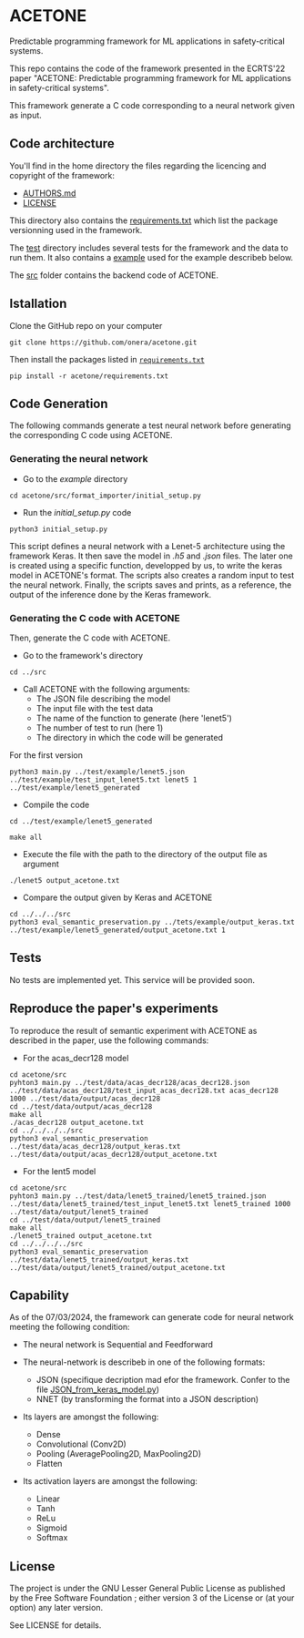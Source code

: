 # ACETONE
Predictable programming framework for ML applications in safety-critical systems.

This repo contains the code of the framework presented in the ECRTS'22 paper  "ACETONE: Predictable programming framework for ML applications in safety-critical systems".

This framework generate a C code corresponding to a neural network given as input.


## Code architecture

You'll find in the home directory the files regarding the licencing and copyright of the framework:

* [AUTHORS.md](./AUTHORS.md)
* [LICENSE](./LICENSE)

This directory also contains the [requirements.txt](./requirements.txt) which list the package versionning used in the framework.

The [test](./test/) directory includes several tests for the framework and the data to run them. It also contains a [example](./test/example/) used for the example describeb below.

The [src](./src/) folder contains the backend code of ACETONE.

## Istallation
Clone the GitHub repo on your computer

```
git clone https://github.com/onera/acetone.git
```

Then install the packages listed in [`requirements.txt`](./requirements.txt)

```
pip install -r acetone/requirements.txt
```


## Code Generation

The following commands generate a test neural network before generating the corresponding C code using ACETONE.

### Generating the neural network

* Go to the *example* directory
```
cd acetone/src/format_importer/initial_setup.py
```

* Run the *initial_setup.py* code
```
python3 initial_setup.py
```

This script defines a neural network with a Lenet-5 architecture using the framework Keras. It then save the model in *.h5* and *.json* files. The later one is created using a specific function, developped by us, to write the keras model in ACETONE's format. The scripts also creates a random input to test the neural network. Finally, the scripts saves and prints, as a reference, the output of the inference done by the Keras framework.

### Generating the C code with ACETONE

Then, generate the C code with ACETONE.

* Go to the framework's directory
```
cd ../src
```

* Call ACETONE with the following arguments:
  * The JSON file describing the model
  * The input file with the test data
  * The name of the function to generate (here 'lenet5')
  * The number of test to run (here 1)
  * The directory in which the code will be generated

For the first version
```
python3 main.py ../test/example/lenet5.json ../test/example/test_input_lenet5.txt lenet5 1 ../test/example/lenet5_generated
```

* Compile the code
```
cd ../test/example/lenet5_generated
```
```
make all
```

* Execute the file with the path to the directory of the output file as argument
```
./lenet5 output_acetone.txt
```

* Compare the output given by Keras and ACETONE
```
cd ../../../src
python3 eval_semantic_preservation.py ../tets/example/output_keras.txt ../test/example/lenet5_generated/output_acetone.txt 1
```


## Tests

No tests are implemented yet.
This service will be provided soon.

## Reproduce the paper's experiments

To reproduce the result of semantic experiment with ACETONE as described in the paper, use the following commands:

* For the acas_decr128 model
```
cd acetone/src
pyhton3 main.py ../test/data/acas_decr128/acas_decr128.json ../test/data/acas_decr128/test_input_acas_decr128.txt acas_decr128 1000 ../test/data/output/acas_decr128
cd ../test/data/output/acas_decr128
make all
./acas_decr128 output_acetone.txt
cd ../../../../src
python3 eval_semantic_preservation ../test/data/acas_decr128/output_keras.txt ../test/data/output/acas_decr128/output_acetone.txt
```

* For the lent5 model

```
cd acetone/src
pyhton3 main.py ../test/data/lenet5_trained/lenet5_trained.json ../test/data/lenet5_trained/test_input_lenet5.txt lenet5_trained 1000  ../test/data/output/lenet5_trained
cd ../test/data/output/lenet5_trained
make all
./lenet5_trained output_acetone.txt
cd ../../../../src
python3 eval_semantic_preservation ../test/data/lenet5_trained/output_keras.txt ../test/data/output/lenet5_trained/output_acetone.txt
```

## Capability

As of the 07/03/2024, the framework can generate code for neural network meeting the following condition:

* The neural network is Sequential and Feedforward

* The neural-network is describeb in one of the following formats:
  * JSON (specifique decription mad efor the framework. Confer to the file [JSON_from_keras_model.py](./src/format_importer/JSON_importer/JSON_from_keras_model.py))
  * NNET (by transforming the format into a JSON description)

* Its layers are amongst the following:
  * Dense
  * Convolutional (Conv2D)
  * Pooling (AveragePooling2D, MaxPooling2D)
  * Flatten

* Its activation layers are amongst the following:
  * Linear
  * Tanh
  * ReLu
  * Sigmoid
  * Softmax

## License

The project is under the GNU Lesser General Public License as published by the Free Software Foundation ; either version 3 of  the License or (at your option) any later version.

See LICENSE for details.